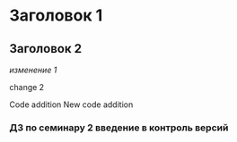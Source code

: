 # Заголовок 1

## Заголовок 2

*изменение 1*

change 2

Code addition
New code addition

### ДЗ по семинару 2 введение в контроль версий